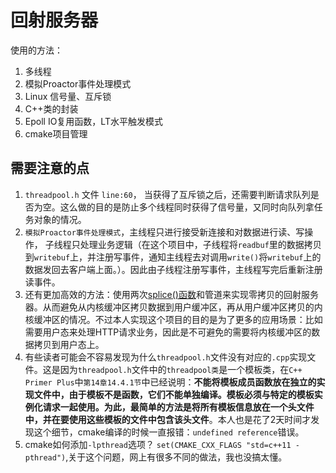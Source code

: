 # 回射服务器
使用的方法：
1. 多线程
2. 模拟Proactor事件处理模式
3. Linux 信号量、互斥锁
4. C++类的封装
5. Epoll IO复用函数，LT水平触发模式
6. cmake项目管理

## 需要注意的点
1. `threadpool.h` 文件 `line:60`， 当获得了互斥锁之后，还需要判断请求队列是否为空。这么做的目的是防止多个线程同时获得了信号量，又同时向队列拿任务对象的情况。
2. `模拟Proactor事件处理模式`，主线程只进行接受新连接和对数据进行读、写操作， 子线程只处理业务逻辑（在这个项目中，子线程将`readbuf`里的数据拷贝到`writebuf`上，并注册写事件，通知主线程去对调用`write()`将`writebuf`上的数据发回去客户端上面。）。因此由子线程注册写事件，主线程写完后重新注册读事件。
3. 还有更加高效的方法：使用两次[splice()函数](https://github.com/aoaforever/linux-C-Backend-Develop/blob/main/%E7%BD%91%E7%BB%9C%E7%BC%96%E7%A8%8B/%E9%AB%98%E7%BA%A7IO%E5%87%BD%E6%95%B0.md#:~:text=%E8%80%8C%E8%AE%BE%E8%AE%A1%E7%9A%84%E3%80%82-,splice%E5%87%BD%E6%95%B0%E4%B8%8E%E9%9B%B6%E6%8B%B7%E8%B4%9D,-splice%20%E5%87%BD%E6%95%B0%E7%94%A8%E4%BA%8E)和管道来实现零拷贝的回射服务器。从而避免从内核缓冲区拷贝数据到用户缓冲区，再从用户缓冲区拷贝的内核缓冲区的情况。不过本人实现这个项目的目的是为了更多的应用场景：比如需要用户态来处理HTTP请求业务，因此是不可避免的需要将内核缓冲区的数据拷贝到用户态上。
4. 有些读者可能会不容易发现为什么`threadpool.h`文件没有对应的`.cpp`实现文件。这是因为`threadpool.h`文件中的`threadpool类`是一个模板类，在`C++ Primer Plus`中`第14章14.4.1节`中已经说明：**不能将模板成员函数放在独立的实现文件中，由于模板不是函数，它们不能单独编译。模板必须与特定的模板实例化请求一起使用。为此，最简单的方法是将所有模板信息放在一个头文件中，并在要使用这些模板的文件中包含该头文件**。本人也是花了2天时间才发现这个细节，cmake编译的时候一直报错：`undefined reference`错误。
5. cmake如何添加`-lpthread`选项？ `set(CMAKE_CXX_FLAGS "std=c++11 -pthread")`,关于这个问题，网上有很多不同的做法，我也没搞太懂。
